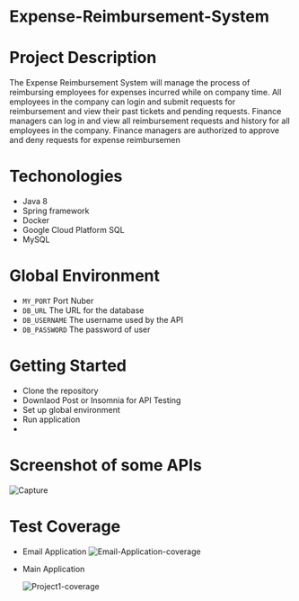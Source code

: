 # Expense-Reimbursement-System

# Project Description
The Expense Reimbursement System will manage the process of reimbursing employees for expenses incurred while on company time. All employees in the company can login and submit requests for reimbursement and view their past tickets and pending requests. Finance managers can log in and view all reimbursement requests and history for all employees in the company. Finance managers are authorized to approve and deny requests for expense reimbursemen

# Techonologies
 - Java 8
 - Spring framework
 - Docker
 - Google Cloud Platform SQL
 - MySQL

# Global Environment
 - `MY_PORT` Port Nuber 
 - `DB_URL` The URL for the database
 - `DB_USERNAME` The username used by the API
 - `DB_PASSWORD` The password of user

# Getting Started
 - Clone the repository
 - Downlaod Post or Insomnia for API Testing
 - Set up global environment
 - Run application
 - 
# Screenshot of some APIs
![Capture](https://user-images.githubusercontent.com/32178366/168208237-f02f66d7-3d6b-4692-9ec3-8cc2bb787854.JPG)


# Test Coverage
 - Email Application
![Email-Application-coverage](https://user-images.githubusercontent.com/32178366/168207945-01ff0cd4-fc24-4b9c-8931-c0736da3f694.JPG)
 - Main Application

   ![Project1-coverage](https://user-images.githubusercontent.com/32178366/168207992-7b058214-ce1b-4bf5-b78e-6fce3f736fa7.JPG)
